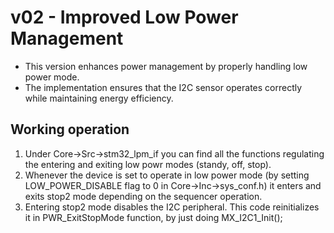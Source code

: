 # **v02** - Improved Low Power Management

- This version enhances power management by properly handling low power mode.
- The implementation ensures that the I2C sensor operates correctly while maintaining energy efficiency.

## Working operation
1. Under Core->Src->stm32_lpm_if you can find all the functions regulating the entering and exiting low powr modes (standy, off, stop).
2. Whenever the device is set to operate in low power mode (by setting LOW_POWER_DISABLE flag to 0 in Core->Inc->sys_conf.h) it enters and exits stop2 mode depending on the sequencer operation.
3. Entering stop2 mode disables the I2C peripheral. This code reinitializes it in PWR_ExitStopMode function, by just doing MX_I2C1_Init();


